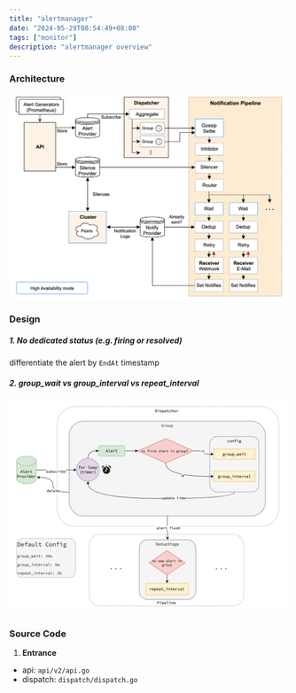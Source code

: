```yaml
---
title: "alertmanager"
date: "2024-05-29T08:54:49+08:00"
tags: ["monitor"]
description: "alertmanager overview"
---
```


### Architecture
![arch](/images/alertmanager.png)

### Design
##### 1. No dedicated status (e.g. firing or resolved)
differentiate the alert by `EndAt` timestamp
##### 2. group_wait vs group_interval vs repeat_interval
![group](/images/am_group.png)

### Source Code
1. **Entrance**
- api: `api/v2/api.go`
- dispatch: `dispatch/dispatch.go`
